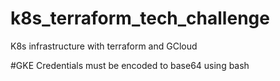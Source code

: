 # k8s_terraform_tech_challenge
 K8s infrastructure with terraform and GCloud

#GKE Credentials must be encoded to base64 using bash